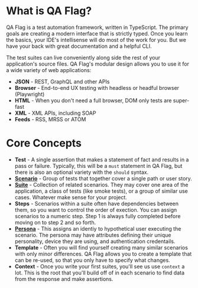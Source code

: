 # What is QA Flag?

QA Flag is a test automation framework, written in TypeScript. The primary goals are creating a modern interface that is strictly typed. Once you learn the basics, your IDE's intellisense will do most of the work for you. But we have your back with great documentation and a helpful CLI.

The test suites can live conveniently along side the rest of your application's source files. QA Flag's modular design allows you to use it for a wide variety of web applications:

- **JSON** - REST, GraphQL and other APIs
- **Browser** - End-to-end UX testing with headless or headful browser (Playwright)
- **HTML** - When you don't need a full browser, DOM only tests are super-fast
- **XML** - XML APIs, including SOAP
- **Feeds** - RSS, MRSS or ATOM

# Core Concepts

- **Test** - A single assertion that makes a statement of fact and results in a pass or failure. Typically, this will be a `must` statement in QA Flag, but there is also an optional variety with the `should` syntax.
- **[Scenario](/docs/core-concepts/scenario)** - Group of tests that together cover a single path or user story.
- **[Suite](/docs/core-concepts/suite)** - Collection of related scenarios. They may cover one area of the application, a class of tests (like smoke tests), or a group of similar use cases. Whatever make sense for your project.
- **Steps** - Scenarios within a suite often have dependencies between them, so you want to control the order of exection. You can assign scenarios to a numeric step. Step 1 is always fully completed before moving on to step 2 and so forth.
- **[Persona](/docs/core-concepts/persona)** - This assigns an identiy to hypothetical user executing the scenario. The persona may have attributes defining their unique personality, device they are using, and authentication credentails.
- **Template** - Often you will find yourself creating many similar scenarios with only minor differences. QA Flag allows you to create a template that can be re-used, so that you only have to specify what changes.
- **Context** - Once you write your first suites, you'll see us use `context` a lot. This is the root that you'll build off of in each scenario to find data from the response and make assertions.
